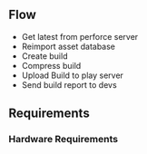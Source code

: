 ## Flow
- Get latest from perforce server
- Reimport asset database
- Create build
- Compress build
- Upload Build to play server
- Send build report to devs

## Requirements

### Hardware Requirements
